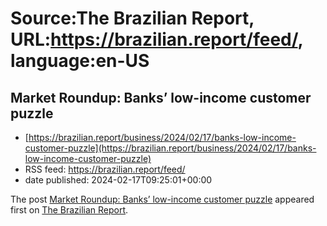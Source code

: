 # Source:The Brazilian Report, URL:https://brazilian.report/feed/, language:en-US

## Market Roundup: Banks’ low-income customer puzzle
 - [https://brazilian.report/business/2024/02/17/banks-low-income-customer-puzzle](https://brazilian.report/business/2024/02/17/banks-low-income-customer-puzzle)
 - RSS feed: https://brazilian.report/feed/
 - date published: 2024-02-17T09:25:01+00:00

<p>The post <a href="https://brazilian.report/business/2024/02/17/banks-low-income-customer-puzzle/">Market Roundup: Banks&#8217; low-income customer puzzle</a> appeared first on <a href="https://brazilian.report">The Brazilian Report</a>.</p>

